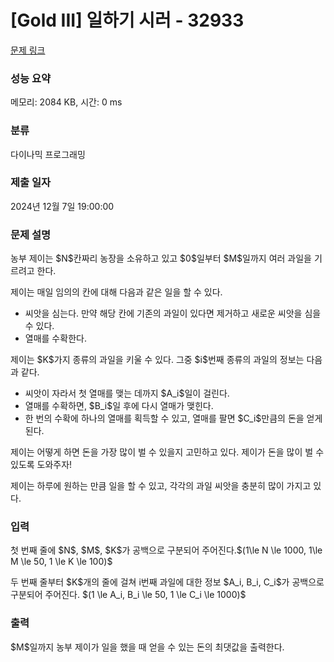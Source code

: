 # [Gold III] 일하기 시러 - 32933 

[문제 링크](https://www.acmicpc.net/problem/32933) 

### 성능 요약

메모리: 2084 KB, 시간: 0 ms

### 분류

다이나믹 프로그래밍

### 제출 일자

2024년 12월 7일 19:00:00

### 문제 설명

<p>농부 제이는 $N$칸짜리 농장을 소유하고 있고 $0$일부터 $M$일까지 여러 과일을 기르려고 한다.</p>

<p>제이는 매일 임의의 칸에 대해 다음과 같은 일을 할 수 있다.</p>

<ul>
	<li>씨앗을 심는다. 만약 해당 칸에 기존의 과일이 있다면 제거하고 새로운 씨앗을 심을 수 있다.</li>
	<li>열매를 수확한다.</li>
</ul>

<p>제이는 $K$가지 종류의 과일을 키울 수 있다. 그중 $i$번째 종류의 과일의 정보는 다음과 같다.</p>

<ul>
	<li>씨앗이 자라서 첫 열매를 맺는 데까지 $A_i$일이 걸린다.</li>
	<li>열매를 수확하면, $B_i$일 후에 다시 열매가 맺힌다.</li>
	<li>한 번의 수확에 하나의 열매를 획득할 수 있고, 열매를 팔면 $C_i$만큼의 돈을 얻게 된다.</li>
</ul>

<p>제이는 어떻게 하면 돈을 가장 많이 벌 수 있을지 고민하고 있다. 제이가 돈을 많이 벌 수 있도록 도와주자!</p>

<p>제이는 하루에 원하는 만큼 일을 할 수 있고, 각각의 과일 씨앗을 충분히 많이 가지고 있다.</p>

### 입력 

 <p>첫 번째 줄에 $N$, $M$, $K$가 공백으로 구분되어 주어진다.$(1\le N \le 1000, 1\le M \le 50, 1 \le  K \le 100)$</p>

<p>두 번째 줄부터 $K$개의 줄에 걸쳐 i번째 과일에 대한 정보 $A_i, B_i, C_i$가 공백으로 구분되어 주어진다. $(1 \le A_i, B_i \le 50, 1 \le C_i \le 1000)$</p>

### 출력 

 <p>$M$일까지 농부 제이가 일을 했을 때 얻을 수 있는 돈의 최댓값을 출력한다.</p>

